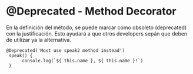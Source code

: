  
# @Deprecated - Method Decorator

En la definición del método, se puede marcar como obsoleto (deprecated) con la justificación.
Esto ayudará a que otros developers sepán que deben de utilizar ya la alternativa.

```
@Deprecated('Most use speak2 method instead')
 speak() {
      console.log(`${ this.name }, ${ this.name }!`)
 }
 ```
